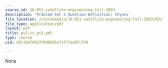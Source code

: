 ```yaml
---
course_id: 16-851-satellite-engineering-fall-2003
description: 'Problem Set 3 Question Definition: Chynes'
file_location: /coursemedia/16-851-satellite-engineering-fall-2003/93c14afd9237899bd5e71f77aa6fcfd0_ps3_cs_ps3.pdf
file_type: application/pdf
layout: pdf
title: ps3_cs_ps3.pdf
type: course
uid: 93c14afd9237899bd5e71f77aa6fcfd0

---
```

None